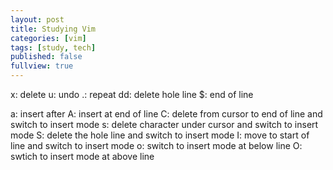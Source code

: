 ```yaml
---
layout: post
title: Studying Vim
categories: [vim]
tags: [study, tech]
published: false
fullview: true
---
```


x: delete
u: undo
.: repeat
dd: delete hole line
$: end of line


a: insert after
A: insert at end of line
C: delete from cursor to end of line and switch to insert mode
s: delete character under cursor and switch to insert mode
S: delete the hole line and switch to insert mode
I: move to start of line and switch to insert mode
o: switch to insert mode at below line
O: swtich to insert mode at above line
